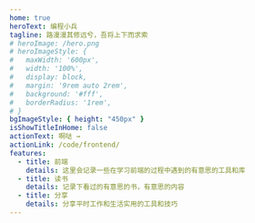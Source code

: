 ```yaml
---
home: true
heroText: 编程小兵
tagline: 路漫漫其修远兮，吾将上下而求索
# heroImage: /hero.png
# heroImageStyle: {
#   maxWidth: '600px',
#   width: '100%',
#   display: block,
#   margin: '9rem auto 2rem',
#   background: '#fff',
#   borderRadius: '1rem',
# }
bgImageStyle: { height: "450px" }
isShowTitleInHome: false
actionText: 啊哒 →
actionLink: /code/frontend/
features:
  - title: 前端
    details: 这里会记录一些在学习前端的过程中遇到的有意思的工具和库
  - title: 读书
    details: 记录下看过的有意思的书，有意思的内容
  - title: 分享
    details: 分享平时工作和生活实用的工具和技巧
---
```


<!-- ---
home: true
heroText: vuepress-theme-reco
tagline: A simple and beautiful vuepress blog theme.
heroImage: /hero.png
features:
  - title: 前端
    details: 这里会记录一些在学习前端的过程中遇到的有意思的工具和库
  - title: 读书
    details: 记录下看过的有意思的书，有意思的内容
  - title: 分享
    details: 分享平时工作和生活实用的工具和技巧
footer: create by @changero
navbar: false
--- -->

<!-- ::: tip
本站使用[`vuepress`](https://vuepress.vuejs.org/zh/)搭建，[主题](https://vuepress-theme-reco.recoluan.com/)配置。并使用[`github page`](http://pages.github.com)-[访问](https://git.io/fj8Wi)与[`coding`](https://coding.net)-[访问](http://cblog.changero.win)部署
::: -->
